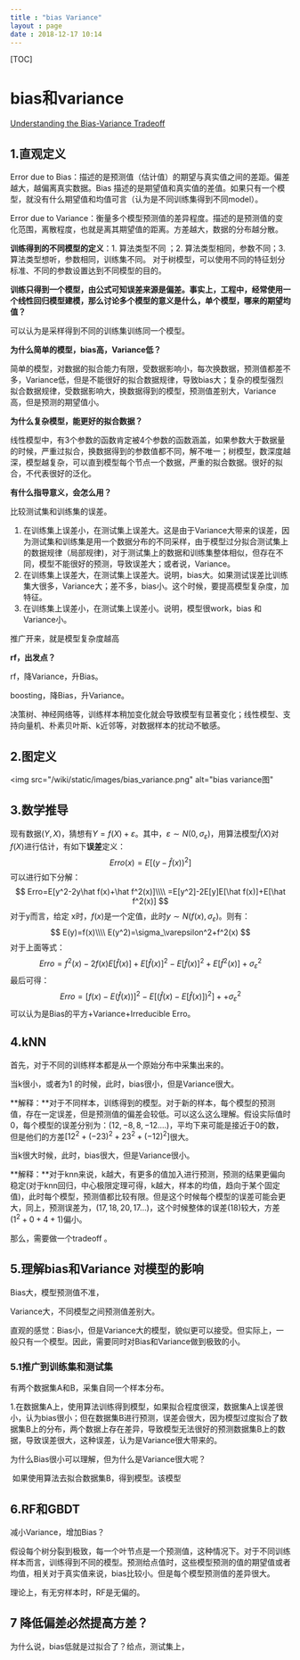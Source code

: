 ```yaml
---
title : "bias Variance"
layout : page
date : 2018-12-17 10:14
---
```




[TOC]



#  bias和variance



[Understanding the Bias-Variance Tradeoff](http://scott.fortmann-roe.com/docs/BiasVariance.html)

## 1.直观定义

 Error due to Bias：描述的是预测值（估计值）的期望与真实值之间的差距。偏差越大，越偏离真实数据。Bias 描述的是期望值和真实值的差值。如果只有一个模型，就没有什么期望值和均值可言（认为是不同训练集得到不同model）。

Error due to Variance：衡量多个模型预测值的差异程度。描述的是预测值的变化范围，离散程度，也就是离其期望值的距离。方差越大，数据的分布越分散。

**训练得到的不同模型的定义**：1. 算法类型不同 ；2. 算法类型相同，参数不同；3.算法类型想听，参数相同，训练集不同。 对于树模型，可以使用不同的特征划分标准、不同的参数设置达到不同模型的目的。

**训练只得到一个模型，由公式可知误差来源是偏差。事实上，工程中，经常使用一个线性回归模型建模，那么讨论多个模型的意义是什么，单个模型，哪来的期望均值？**

  可以认为是采样得到不同的训练集训练同一个模型。

**为什么简单的模型，bias高，Variance低？**

​     简单的模型，对数据的拟合能力有限，受数据影响小，每次换数据，预测值都差不多，Variance低，但是不能很好的拟合数据规律，导致bias大；复杂的模型强烈拟合数据规律，受数据影响大，换数据得到的模型，预测值差别大，Variance高，但是预测的期望值小。 

**为什么复杂模型，能更好的拟合数据？**

​    线性模型中，有3个参数的函数肯定被4个参数的函数涵盖，如果参数大于数据量的时候，严重过拟合，换数据得到的参数值都不同，解不唯一；树模型，数深度越深，模型越复杂，可以直到模型每个节点一个数据，严重的拟合数据。很好的拟合，不代表很好的泛化。

**有什么指导意义，会怎么用？**

 比较测试集和训练集的误差。

1. 在训练集上误差小，在测试集上误差大。这是由于Variance大带来的误差，因为测试集和训练集是用一个数据分布的不同采样，由于模型过分拟合测试集上的数据规律（局部规律)，对于测试集上的数据和训练集整体相似，但存在不同，模型不能很好的预测，导致误差大；或者说，Variance。
2. 在训练集上误差大，在测试集上误差大。说明，bias大。如果测试误差比训练集大很多，Variance大；差不多，bias小。这个时候，要提高模型复杂度，加特征。
3. 在训练集上误差小，在测试集上误差小。说明，模型很work，bias 和Variance小。

推广开来，就是模型复杂度越高

**rf，出发点？**

 rf，降Variance，升Bias。

 boosting，降Bias，升Variance。

决策树、神经网络等，训练样本稍加变化就会导致模型有显著变化；线性模型、支持向量机、朴素贝叶斯、k近邻等，对数据样本的扰动不敏感。

## 2.图定义

   <img   src="/wiki/static/images/bias_variance.png"   alt="bias variance图"



## 3.数学推导

现有数据$(Y,X)$，猜想有$Y=f(X)+\varepsilon$。其中，$\varepsilon \sim N(0,\sigma_{\varepsilon})$，用算法模型$\hat f(X)$对$f(X)$进行估计，有如下**误差**定义：
$$
Erro(x)=E[(y-\hat f(x))^2]
$$
可以进行如下分解：
$$
Erro=E[y^2-2y\hat f(x)+\hat f^2(x)]\\\\
=E[y^2]-2E[y]E[\hat f(x)]+E[\hat f^2(x)]
$$
对于y而言，给定 x时，$f(x)$是一个定值，此时$y\sim N(f(x),\sigma_{\varepsilon})$。则有：
$$
E(y)=f(x)\\\\
E(y^2)=\sigma_\varepsilon^2+f^2(x)
$$
对于上面等式：
$$
Erro=f^2(x)-2f(x)E[\hat f(x)]+E[\hat f(x)]^2-E[\hat f(x)]^2+E[\hat f^2(x)]+\sigma_\varepsilon^2
$$
最后可得：
$$
Erro=[f(x)-E(\hat f(x))]^2-E[(\hat f(x)-E[\hat f(x)])^2]++\sigma_\varepsilon^2
$$
可以认为是Bias的平方+Variance+Irreducible Erro。



## 4.kNN

首先，对于不同的训练样本都是从一个原始分布中采集出来的。

当k很小，或者为1 的时候，此时，bias很小，但是Variance很大。

​     **解释：**对于不同样本，训练得到的模型。对于新的样本，每个模型的预测值，存在一定误差，但是预测值的偏差会较低。可以这么这么理解。假设实际值时0，每个模型的误差分别为：$(12,-8,8,-12....)$，平均下来可能是接近于0的数，但是他们的方差$[12^2+(-23)^2+23^2+(-12)^2]$很大。

当k很大时候，此时，bias很大，但是Variance很小。

   **解释：**对于knn来说，k越大，有更多的值加入进行预测，预测的结果更偏向稳定(对于knn回归，中心极限定理可得，k越大，样本的均值，趋向于某个固定值)，此时每个模型，预测值都比较有限。但是这个时候每个模型的误差可能会更大，同上，预测误差为，$(17,18,20,17...)$，这个时候整体的误差$(18)$较大，方差$(1^2+0+4+1)$偏小。

   那么，需要做一个tradeoff 。



## 5.理解bias和Variance 对模型的影响

Bias大，模型预测值不准，

Variance大，不同模型之间预测值差别大。

直观的感觉：Bias小，但是Variance大的模型，貌似更可以接受。但实际上，一般只有一个模型。因此，需要同时对Bias和Variance做到极致的小。



### 5.1推广到训练集和测试集

有两个数据集A和B，采集自同一个样本分布。

1.在数据集A上，使用算法训练得到模型，如果拟合程度很深，数据集A上误差很小，认为bias很小；但在数据集B进行预测，误差会很大，因为模型过度拟合了数据集B上的分布，两个数据上存在差异，导致模型无法很好的预测数据集B上的数据，导致误差很大，这种误差，认为是Variance很大带来的。

为什么Bias很小可以理解，但为什么是Variance很大呢？

​        如果使用算法去拟合数据集B，得到模型。该模型

## 6.RF和GBDT

减小Variance，增加Bias？

​        假设每个树分裂到极致，每一个叶节点是一个预测值，这种情况下。对于不同训练样本而言，训练得到不同的模型。预测给点值时，这些模型预测的值的期望值或者均值，相关对于真实值来说，bias比较小。但是每个模型预测值的差异很大。



理论上，有无穷样本时，RF是无偏的。



## 7 降低偏差必然提高方差？







为什么说，bias低就是过拟合了？给点，测试集上，